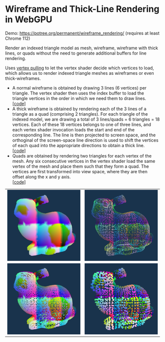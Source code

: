 
# Wireframe and Thick-Line Rendering in WebGPU

Demo: https://potree.org/permanent/wireframe_rendering/ (requires at least Chrome 112)

Render an indexed triangle model as mesh, wireframe, wireframe with thick lines, or quads
without the need to generate additional buffers for line rendering.

Uses <a href="https://xeolabs.com/pdfs/OpenGLInsights.pdf">vertex pulling</a> to let the vertex shader 
decide which vertices to load, which allows us to render indexed triangle meshes as wireframes or even thick-wireframes.

<ul>
	<li>A normal wireframe is obtained by drawing 3 lines (6 vertices) per triangle. 
		The vertex shader then uses the index buffer to load the triangle vertices in the order in which we need them to draw lines.
		<br>
		<a href="https://github.com/m-schuetz/webgpu_wireframe_thicklines/blob/master/renderWireframe.js">[code]</a>
	</li>
	<li>
		A thick wireframe is obtained by rendering each of the 3 lines of a triangle as a quad (comprising 2 triangles).
		For each triangle of the indexed model, we are drawing a total of 3 lines/quads = 6 triangles = 18 vertices.
		Each of these 18 vertices belongs to one of three lines, 
		and each vertex shader invocation loads the start and end of the corresponding line. The line is then projected to 
		screen space, and the orthoginal of the screen-space line direction is used to shift the vertices of each quad into the appropriate directions 
		to obtain a thick line.
		<br>
		<a href="https://github.com/m-schuetz/webgpu_wireframe_thicklines/blob/master/renderWireframeThick.js">[code]</a>
	</li>
	<li>
		Quads are obtained by rendering two triangles for each vertex of the mesh. Any six consecutive vertices in the vertex shader load the same vertex of the mesh and place them such that they form a quad. The vertices are first transformed into view space, where they are then offset along the x and y axis.
		<br>
		<a href="https://github.com/m-schuetz/webgpu_wireframe_thicklines/blob/master/renderQuads.js">[code]</a>
	</li>
</ul>


<table>
	<tr>
		<td><img src="screenshot_mesh.png"></td>
		<td><img src="screenshot_wireframe.png"></td>
	</tr>
	<tr>
		<td><img src="screenshot_wireframe_thick.png"></td>
		<td><img src="screenshot_quads.png"></td>
	</tr>
</table>

